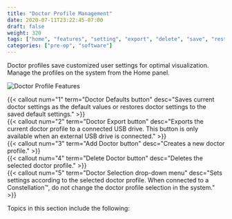 ```yaml
---
title: "Doctor Profile Management"
date: 2020-07-11T23:22:45-07:00
draft: false
weight: 320
tags: ["home", "features", "setting", "export", "delete", "save", "restore", "UI", "interface"]
categories: ["pre-op", "software"]
---
```


Doctor profiles save customized user settings for optimal visualization. Manage the profiles on the system
from the Home panel.

![Doctor Profile Features](/images/sw_doctor_panel.svg)

{{< callout num="1" term="Doctor Defaults button" desc="Saves current doctor settings as the default values or restores doctor settings to the saved default settings." >}}  
{{< callout num="2" term="Doctor Export button" desc="Exports the current doctor profile to a connected USB drive. This button is only available when an external USB drive is connected." >}}  
{{< callout num="3" term="Add Doctor button" desc="Creates a new doctor profile." >}}  
{{< callout num="4" term="Delete Doctor button" desc="Deletes the selected doctor profile." >}}  
{{< callout num="5" term="Doctor Selection drop-down menu" desc="Sets settings according to the selected doctor profile. When connected to a Constellation™, do not change the doctor profile selection in the system." >}}  

Topics in this section include the following:
